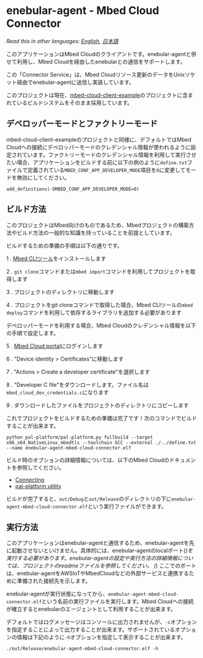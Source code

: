 # enebular-agent - Mbed Cloud Connector

*Read this in other languages: [English](README.md), [日本語](README.ja.md)*

このアプリケーションはMbed Cloudのクライアントです。enebular-agentと併せて利用し、Mbed Cloudを経由したenebularとの通信をサポートします。

この「Connector Service」は、Mbed Cloudリソース更新のデータをUnixソケット経由でenebular-agentに送信し実装しています。

このプロジェクトは現在、[mbed-cloud-client-example](https://github.com/ARMmbed/mbed-cloud-client-example)のプロジェクトに含まれているビルドシステムをそのまま採用しています。

## デベロッパーモードとファクトリーモード

mbed-cloud-client-exampleのプロジェクトと同様に、デフォルトではMbed Cloudへの接続にデベロッパーモードのクレデンシャル情報が使われるように設定されています。ファクトリーモードのクレデンシャル情報を利用して実行させたい場合、アプリケーションをビルドする前に以下の例のように`define.txt`ファイルで定義されている`MBED_CONF_APP_DEVELOPER_MODE`項目を`0`に変更してモードを無効にしてください。

```
add_definitions(-DMBED_CONF_APP_DEVELOPER_MODE=0)
```

## ビルド方法

このプロジェクトはMbed向けのものであるため、Mbedプロジェクトの構築方法やビルド方法の一般的な知識を持っていることを前提としています。

ビルドするための準備の手順は以下の通りです。

1 . [Mbed CLIツール](https://github.com/ARMmbed/mbed-cli#installing-mbed-cli)をインストールします

2 . `git clone`コマンドまたは`mbed import`コマンドを利用してプロジェクトを取得します

3 . プロジェクトのディレクトリに移動します

4 . プロジェクトをgit cloneコマンドで取得した場合、Mbed CLIツールの`mbed deploy`コマンドを利用して依存するライブラリを追加する必要があります

デベロッパーモードを利用する場合、Mbed Cloudのクレデンシャル情報を以下の手順で設定します。

5 . [Mbed Cloud portal](https://portal.mbedcloud.com/login)にログインします

6 . "Device identity > Certificates"に移動します

7 . "Actions > Create a developer certificate"を選択します

8 . "Developer C file"をダウンロードします。ファイル名は`mbed_cloud_dev_credentials.c`になります

9 . ダウンロードしたファイルをプロジェクトのディレクトリにコピーします

これでプロジェクトをビルドするための準備は完了です！次のコマンドでビルドすることが出来ます。

```
python pal-platform/pal-platform.py fullbuild --target x86_x64_NativeLinux_mbedtls --toolchain GCC --external ./../define.txt --name enebular-agent-mbed-cloud-connector.elf
```

ビルド時のオプションの詳細情報については、以下のMbed Cloudのドキュメントを参照してください。

- [Connecting](https://cloud.mbed.com/docs/current/connecting/connecting.html)
- [pal-platform utility](https://cloud.mbed.com/docs/current/porting/using-the-pal-platform-utility.html)

ビルドが完了すると、`out/Debug`と`out/Release`のディレクトリの下に`enebular-agent-mbed-cloud-connector.elf`という実行ファイルができます。

## 実行方法

このアプリケーションはenebular-agentと通信するため、enebular-agentを先に起動させないといけません。具体的には、enebular-agentのlocalポート(*)を実行する必要があります。enebular-agentの設定や実行方法の詳細情報については、プロジェクトのreadmeファイルを参照してください。
(*) ここでのポートは、enebular-agentをAWSIoTやMbedCloudなどの外部サービスと連携するために準備された接続先を示します。

enebular-agentが実行状態になってから、`enebular-agent-mbed-cloud-connector.elf`という名前の実行ファイルを実行します。Mbed Cloudへの接続が確立するとenebularのエージェントとして利用することが出来ます。

デフォルトではログメッセージはコンソールに出力されませんが、`-c`オプションを指定することによって出力することが出来ます。サポートされているオプションの情報は下記のように`-h`オプションを指定して表示することが出来ます。

```
./out/Release/enebular-agent-mbed-cloud-connector.elf -h